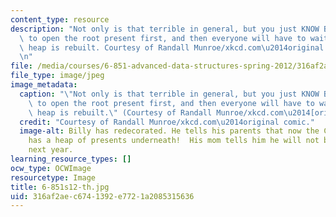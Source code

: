```yaml
---
content_type: resource
description: "Not only is that terrible in general, but you just KNOW Billy's going\
  \ to open the root present first, and then everyone will have to wait while the\
  \ heap is rebuilt. Courtesy of Randall Munroe/xkcd.com\u2014original comic.\r\n\r\
  \n"
file: /media/courses/6-851-advanced-data-structures-spring-2012/316af2aec6741392e7721a2085315636_6-851s12-th.jpg
file_type: image/jpeg
image_metadata:
  caption: "\"Not only is that terrible in general, but you just KNOW Billy's going\
    \ to open the root present first, and then everyone will have to wait while the\
    \ heap is rebuilt.\" (Courtesy of Randall Munroe/xkcd.com\u2014[original comic](http://xkcd.com/835/).)"
  credit: "Courtesy of Randall Munroe/xkcd.com\u2014original comic."
  image-alt: Billy has redecorated. He tells his parents that now the Christmas tree
    has a heap of presents underneath!  His mom tells him he will not be invited home
    next year.
learning_resource_types: []
ocw_type: OCWImage
resourcetype: Image
title: 6-851s12-th.jpg
uid: 316af2ae-c674-1392-e772-1a2085315636
---
```

